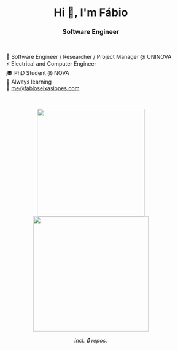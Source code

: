 <h1 align="center">Hi 👋, I'm Fábio</h1>
<h3 align="center">Software Engineer</h3>

<br>

&nbsp; &nbsp; &nbsp; &nbsp; 💼 Software Engineer / Researcher / Project Manager @ UNINOVA <br>
&nbsp; &nbsp; &nbsp; &nbsp; ⚡ Electrical and Computer Engineer <br>
&nbsp; &nbsp; &nbsp; &nbsp; 🎓 PhD Student @ NOVA <br>
&nbsp; &nbsp; &nbsp; &nbsp; 🌱 Always learning <br>
&nbsp; &nbsp; &nbsp; &nbsp; 💬 me@fabioseixaslopes.com

<br>


<p align="center">
  <img src="https://skillicons.dev/icons?i=python,java,androidstudio,javascript,html,css,git,vscode&perline=4" width=280 />
  <img src="https://stats-sigma-roan.vercel.app/api/top-langs/?username=fabioseixaslopes&show_icons=true&theme=transparent&layout=compact&hide_border=true&langs_count=10&hide_title=true" width=300/>
</p>
<p align="center"><em> incl. 🔒 repos.</em></p>

